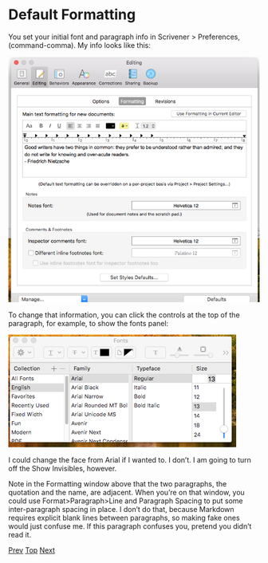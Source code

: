 # Default Formatting #

You set your initial font and paragraph info in Scrivener > Preferences, (command-comma). My info looks like this:

![](ScreenShot2018-06-15at3.56.55AM.png)

To change that information, you can click the controls at the top of the paragraph, for example, to show the fonts panel:

![](ScreenShot2018-06-15at3.59.33AM.png)

I could change the face from Arial if I wanted to. I don’t. I am going to turn off the Show Invisibles, however.

Note in the Formatting window above that the two paragraphs, the quotation and the name, are adjacent. When you’re on that window, you could use Format>Paragraph>Line and Paragraph Spacing to put some inter-paragraph spacing in place. I don’t do that, because Markdown requires explicit blank lines between paragraphs, so making fake ones would just confuse me. If this paragraph confuses you, pretend you didn’t read it.



[Prev](03.html) [Top](index.html) [Next](05.html)
